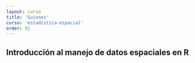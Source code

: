 ```yaml
---
layout: curso
title: 'Guiones'
curso: 'estadistica-espacial'
order: 01
---
```


## Introducción al manejo de datos espaciales en R
